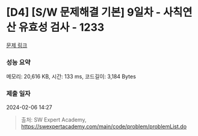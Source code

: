 # [D4] [S/W 문제해결 기본] 9일차 - 사칙연산 유효성 검사 - 1233 

[문제 링크](https://swexpertacademy.com/main/code/problem/problemDetail.do?contestProbId=AV141176AIwCFAYD) 

### 성능 요약

메모리: 20,616 KB, 시간: 133 ms, 코드길이: 3,184 Bytes

### 제출 일자

2024-02-06 14:27



> 출처: SW Expert Academy, https://swexpertacademy.com/main/code/problem/problemList.do